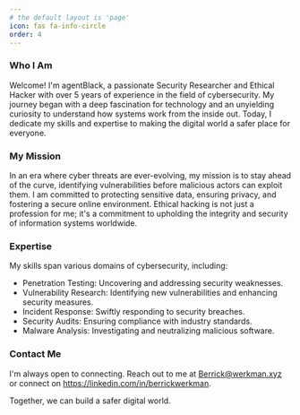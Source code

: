 ```yaml
---
# the default layout is 'page'
icon: fas fa-info-circle
order: 4
---
```


### Who I Am
Welcome! I'm agentBlack, a passionate Security Researcher and Ethical Hacker with over 5 years of experience in the field of cybersecurity. My journey began with a deep fascination for technology and an unyielding curiosity to understand how systems work from the inside out. Today, I dedicate my skills and expertise to making the digital world a safer place for everyone.

### My Mission
In an era where cyber threats are ever-evolving, my mission is to stay ahead of the curve, identifying vulnerabilities before malicious actors can exploit them. I am committed to protecting sensitive data, ensuring privacy, and fostering a secure online environment. Ethical hacking is not just a profession for me; it's a commitment to upholding the integrity and security of information systems worldwide.

### Expertise
My skills span various domains of cybersecurity, including:

- Penetration Testing: Uncovering and addressing security weaknesses.
- Vulnerability Research: Identifying new vulnerabilities and enhancing security measures.
- Incident Response: Swiftly responding to security breaches.
- Security Audits: Ensuring compliance with industry standards.
- Malware Analysis: Investigating and neutralizing malicious software.

### Contact Me
I'm always open to connecting. Reach out to me at Berrick@werkman.xyz or connect on <https://linkedin.com/in/berrickwerkman>.

Together, we can build a safer digital world.
